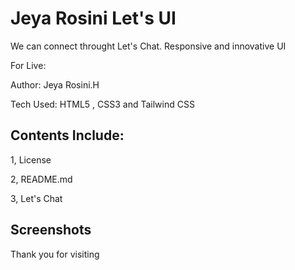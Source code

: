 # Jeya Rosini Let's UI
We can connect throught Let's Chat. Responsive and innovative UI

For Live:

Author: Jeya Rosini.H

Tech Used: HTML5 , CSS3 and Tailwind CSS

## Contents Include:

1, License

2, README.md

3, Let's Chat

## Screenshots


Thank you for visiting

